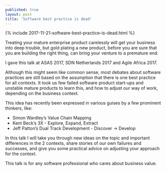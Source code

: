 ```yaml
---
published: true
layout: post
title: 'Software best practice is dead'
---
```

{% include 2017-11-21-software-best-practice-is-dead.html %}

Treating your mature enterprise product carelessly will get your business into deep trouble, but gold plating a new product, before you are sure that you are building the right thing, can bring your venture to a premature end.

I gave this talk at ASAS 2017, SDN Netherlands 2017 and Agile Africa 2017.

Although this might seem like common sense, most debates about software practices are still based on the assumption that there is one best practice for all contexts. It took us few failed software product start-ups and unstable mature products to learn this, and how to adjust our way of work, depending on the business context.

This idea has recently been expressed in various guises by a few prominent thinkers, like:
- Simon Wardley’s Value Chain Mapping
- Kent Beck’s 3X - Explore, Expand, Extract
- Jeff Patton’s Dual Track Development - Discover -> Develop

In this talk I will take you through new ideas on the topic and important differences in the 2 contexts, share stories of our own failures and successes, and give you some practical advice on adjusting your approach for the context.

This talk is for any software professional who cares about business value.

